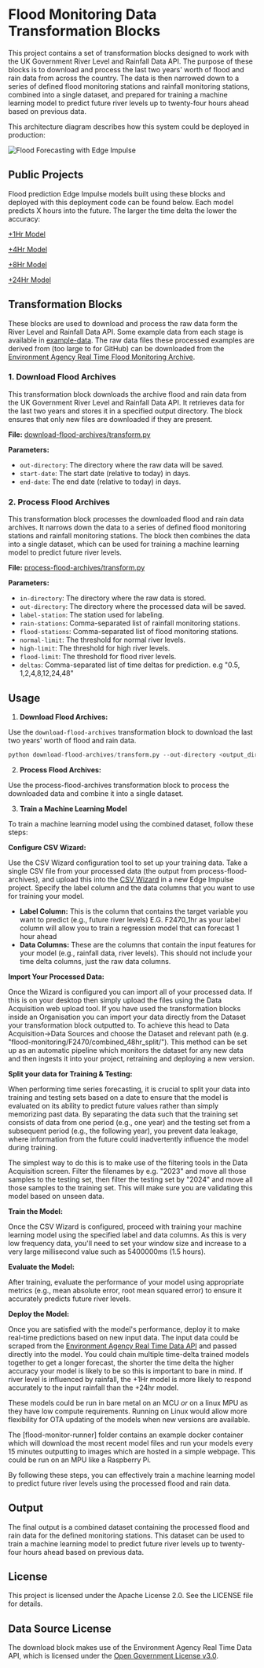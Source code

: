 # Flood Monitoring Data Transformation Blocks

This project contains a set of transformation blocks designed to work with the UK Government River Level and Rainfall Data API. The purpose of these blocks is to download and process the last two years' worth of flood and rain data from across the country. The data is then narrowed down to a series of defined flood monitoring stations and rainfall monitoring stations, combined into a single dataset, and prepared for training a machine learning model to predict future river levels up to twenty-four hours ahead based on previous data.

This architecture diagram describes how this system could be deployed in production:

![Flood Forecasting with Edge Impulse](https://github.com/user-attachments/assets/03f21179-434e-4cdd-b054-6ef861c418df)

## Public Projects
Flood prediction Edge Impulse models built using these blocks and deployed with this deployment code can be found below. Each model predicts X hours into the future. The larger the time delta the lower the accuracy:

[+1Hr Model](https://studio.edgeimpulse.com/public/533742/live)

[+4Hr Model](https://studio.edgeimpulse.com/public/535119/live)

[+8Hr Model](https://studio.edgeimpulse.com/public/536411/live)

[+24Hr Model](https://studio.edgeimpulse.com/public/535081/live)


## Transformation Blocks

These blocks are used to download and process the raw data form the River Level and Rainfall Data API. Some example data from each stage is available in [example-data](example-data). The raw data files these processed examples are derived from (too large to for GitHub) can be downloaded from the [Environment Agency Real Time Flood Monitoring Archive](https://environment.data.gov.uk/flood-monitoring/archive).

### 1. Download Flood Archives

This transformation block downloads the archive flood and rain data from the UK Government River Level and Rainfall Data API. It retrieves data for the last two years and stores it in a specified output directory. The block ensures that only new files are downloaded if they are present.

**File:** [download-flood-archives/transform.py](download-flood-archives/transform.py)

**Parameters:**
- `out-directory`: The directory where the raw data will be saved.
- `start-date`: The start date (relative to today) in days.
- `end-date`: The end date (relative to today) in days.

### 2. Process Flood Archives

This transformation block processes the downloaded flood and rain data archives. It narrows down the data to a series of defined flood monitoring stations and rainfall monitoring stations. The block then combines the data into a single dataset, which can be used for training a machine learning model to predict future river levels.

**File:** [process-flood-archives/transform.py](process-flood-archives/transform.py)

**Parameters:**
- `in-directory`: The directory where the raw data is stored.
- `out-directory`: The directory where the processed data will be saved.
- `label-station`: The station used for labeling.
- `rain-stations`: Comma-separated list of rainfall monitoring stations.
- `flood-stations`: Comma-separated list of flood monitoring stations.
- `normal-limit`: The threshold for normal river levels.
- `high-limit`: The threshold for high river levels.
- `flood-limit`: The threshold for flood river levels.
- `deltas`: Comma-separated list of time deltas for prediction. e.g "0.5, 1,2,4,8,12,24,48"

## Usage

 1. **Download Flood Archives:**

   Use the `download-flood-archives` transformation block to download the last two years' worth of flood and rain data.

   ```python
   python download-flood-archives/transform.py --out-directory <output_directory> --start-date 730 --end-date 0
   ```
 2. **Process Flood Archives:**

Use the process-flood-archives transformation block to process the downloaded data and combine it into a single dataset.


 3. **Train a Machine Learning Model**

To train a machine learning model using the combined dataset, follow these steps:

**Configure CSV Wizard:**

   Use the CSV Wizard configuration tool to set up your training data. Take a single CSV file from your processed data (the output from process-flood-archives), and upload this into the [CSV Wizard](https://docs.edgeimpulse.com/docs/edge-impulse-studio/data-acquisition/csv-wizard) in a new Edge Impulse project.  Specify the label column and the data columns that you want to use for training your model. 

   - **Label Column:** This is the column that contains the target variable you want to predict (e.g., future river levels) E.G. F2470_1hr as your label column will allow you to train a regression model that can forecast 1 hour ahead
   - **Data Columns:** These are the columns that contain the input features for your model (e.g., rainfall data, river levels). This should not include your time delta columns, just the raw data columns.

**Import Your Processed Data:**

   Once the Wizard is configured you can import all of your processed data. If this is on your desktop then simply upload the files using the Data Acquisition web upload tool. If you have used the transformation blocks inside an Organisation you can import your data directly from the Dataset your transformation block outputted to. To achieve this head to Data Acquisition->Data Sources and choose the Dataset and relevant path (e.g. "flood-monitoring/F2470/combined_48hr_split/"). This method can be set up as an automatic pipeline which monitors the dataset for any new data and then ingests it into your project, retraining and deploying a new version.

**Split your data for Training & Testing:**
    
   When performing time series forecasting, it is crucial to split your data into training and testing sets based on a date to ensure that the model is evaluated on its ability to predict future values rather than simply memorizing past data. By separating the data such that the training set consists of data from one period (e.g., one year) and the testing set from a subsequent period (e.g., the following year), you prevent data leakage, where information from the future could inadvertently influence the model during training. 

   The simplest way to do this is to make use of the filtering tools in the Data Acquisition screen. Filter the filenames by e.g. "2023" and move all those samples to the testing set, then filter the testing set by "2024" and move all those samples to the training set. This will make sure you are validating this model based on unseen data. 

**Train the Model:**

   Once the CSV Wizard is configured, proceed with training your machine learning model using the specified label and data columns. As this is very low frequency data, you'll need to set your window size and increase to a very large millisecond value such as 5400000ms (1.5 hours). 

**Evaluate the Model:**

   After training, evaluate the performance of your model using appropriate metrics (e.g., mean absolute error, root mean squared error) to ensure it accurately predicts future river levels.

**Deploy the Model:**

   Once you are satisfied with the model's performance, deploy it to make real-time predictions based on new input data. The input data could be scraped from the [Environment Agency Real Time Data API](https://environment.data.gov.uk/flood-monitoring/doc/reference) and passed directly into the model. You could chain multiple time-delta trained models together to get a longer forecast, the shorter the time delta the higher accuracy your model is likely to be so this is important to bare in mind. If river level is influenced by rainfall, the +1Hr model is more likely to respond accurately to the input rainfall than the +24hr model. 

   These models could be run in bare metal on an MCU *or* on a linux MPU as they have low compute requirements. Running on Linux would allow more flexibility for OTA updating of the models when new versions are available.

   The [flood-monitor-runner] folder contains an example docker container which will download the most recent model files and run your models every 15 minutes outputting to images which are hosted in a simple webpage. This could be run on an MPU like a Raspberry Pi.

By following these steps, you can effectively train a machine learning model to predict future river levels using the processed flood and rain data.

## Output
The final output is a combined dataset containing the processed flood and rain data for the defined monitoring stations. This dataset can be used to train a machine learning model to predict future river levels up to twenty-four hours ahead based on previous data.

## License
This project is licensed under the Apache License 2.0. See the LICENSE file for details.

## Data Source License

The download block makes use of the Environment Agency Real Time Data API, which is licensed under the [Open Government License v3.0](https://www.nationalarchives.gov.uk/doc/open-government-licence/version/3/).
